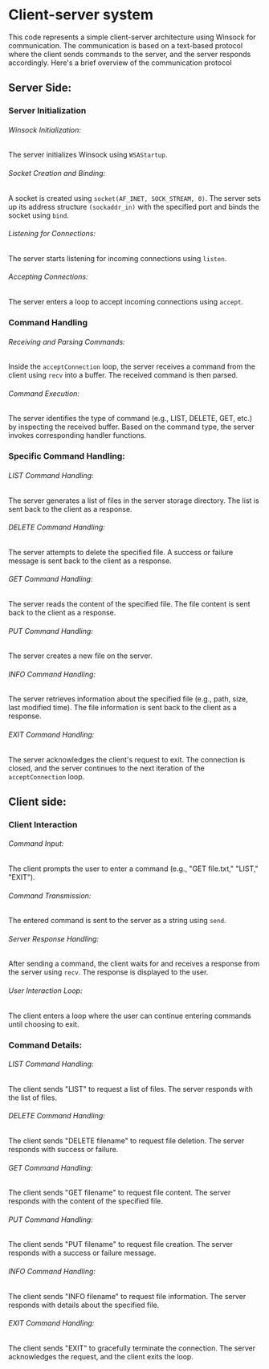 # Client-server system
This code represents a simple client-server architecture using Winsock for communication. The communication is based on a text-based protocol where the client sends commands to the server, and the server responds accordingly. Here's a brief overview of the communication protocol
## Server Side:
### Server Initialization
###### Winsock Initialization:
The server initializes Winsock using `WSAStartup`.
###### Socket Creation and Binding:
A socket is created using `socket(AF_INET, SOCK_STREAM, 0)`.
The server sets up its address structure `(sockaddr_in)` with the specified port and binds the socket using `bind`.
###### Listening for Connections:
The server starts listening for incoming connections using `listen`.
###### Accepting Connections:
The server enters a loop to accept incoming connections using `accept`.
### Command Handling
###### Receiving and Parsing Commands:
Inside the `acceptConnection` loop, the server receives a command from the client using `recv` into a buffer.
The received command is then parsed.
###### Command Execution:
The server identifies the type of command (e.g., LIST, DELETE, GET, etc.) by inspecting the received buffer.
Based on the command type, the server invokes corresponding handler functions.
### Specific Command Handling:
###### LIST Command Handling:
The server generates a list of files in the server storage directory.
The list is sent back to the client as a response.
###### DELETE Command Handling:
The server attempts to delete the specified file.
A success or failure message is sent back to the client as a response.
###### GET Command Handling:
The server reads the content of the specified file.
The file content is sent back to the client as a response.
###### PUT Command Handling:
The server creates a new file on the server.
###### INFO Command Handling:
The server retrieves information about the specified file (e.g., path, size, last modified time).
The file information is sent back to the client as a response.
###### EXIT Command Handling:
The server acknowledges the client's request to exit.
The connection is closed, and the server continues to the next iteration of the `acceptConnection` loop.
## Client side:
### Client Interaction
###### Command Input:
The client prompts the user to enter a command (e.g., "GET file.txt," "LIST," "EXIT").
###### Command Transmission:
The entered command is sent to the server as a string using `send`.
###### Server Response Handling:
After sending a command, the client waits for and receives a response from the server using `recv`.
The response is displayed to the user.
###### User Interaction Loop:
The client enters a loop where the user can continue entering commands until choosing to exit.
### Command Details:
###### LIST Command Handling:

The client sends "LIST" to request a list of files.
The server responds with the list of files.
###### DELETE Command Handling:
The client sends "DELETE filename" to request file deletion.
The server responds with success or failure.
###### GET Command Handling:
The client sends "GET filename" to request file content.
The server responds with the content of the specified file.
###### PUT Command Handling:
The client sends "PUT filename" to request file creation.
The server responds with a success or failure message.
###### INFO Command Handling:
The client sends "INFO filename" to request file information.
The server responds with details about the specified file.
###### EXIT Command Handling:
The client sends "EXIT" to gracefully terminate the connection.
The server acknowledges the request, and the client exits the loop.
